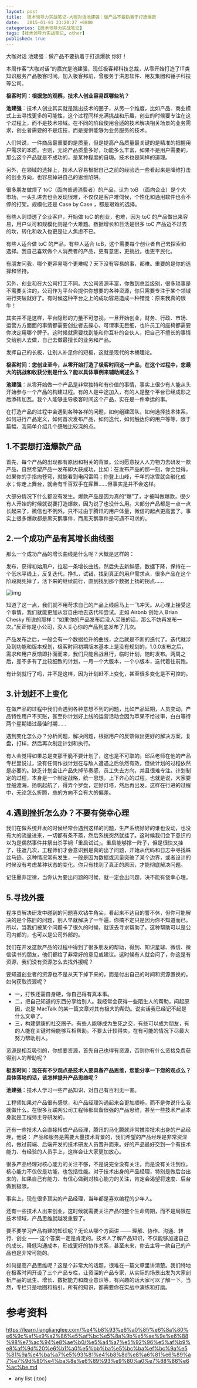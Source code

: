 ```yaml
---
layout: post
title:  技术领导力实战笔记-大咖对话池建强：做产品不要执着于打造爆款
date:   2015-01-01 23:20:27 +0800
categories: [技术领导力实战笔记]
tags: [技术领导力实战笔记, other]
published: true
---
```




大咖对话 池建强：做产品不要执着于打造爆款
你好！

本周作客“大咖对话”的嘉宾是池建强，现任极客邦科技总裁，从零开始打造了IT类知识服务产品极客时间。加入极客邦前，曾服务于洪恩软件、用友集团和锤子科技等公司。

**极客时间：根据您的观察，技术人创业容易踩哪些坑？**

**池建强**：技术人创业其实就是跳出技术的圈子，从另一个维度，比如产品、商业模式上去寻找更多的可能性，这个过程同样充满挑战和乐趣，创业的时候要专注在这个过程上，而不是技术领域。在不同的阶段使用合适的技术解决相关场景的业务需求，创业者需要的不是炫技，而是提供能够为业务服务的技术。

人们常说，一件商品最重要的是质量，但是提高产品质量最关键的是精准的把握用户需求的本质。否则，无论产品质量多好，功能多么丰富，如果不是用户需要的，那么这个产品就是不成功的，是某种程度的自嗨。技术也是同样的道理。

另外，在领域的选择上，技术人容易根据自己之前的经验选一些看起来是降维打击的创业方向，也容易掉进自己的思维陷阱。

很多朋友做烦了 toC（面向普通消费者）的产品，认为 toB （面向企业）是个大市场，一头扎进去也会发现很难，不仅仅是客户难伺候，个性化和通用软件也会不停的打架。规模化还是 Case by Case ，都是艰难的选择。

有些人则烦透了企业客户，开始做 toC 的创业，也难，因为 toC 的产品做出来容易，用户认可和规模化则是个大难题。数据增长和日活是很多 toC 产品迈不过去的坎，转化和收入也更是让人焦虑不已。

有些人适合做 toC 的产品，有些人适合 toB，这个需要每个创业者自己去探索和选择。我自己喜欢做个人消费者的产品，更有意思，更挑战，也更平民化。

有朋友问我，哪个更容易哪个更难呢？天下没有容易的事，都难。重要的是你的选择和坚持。

另外，创业和在大公司打工不同。大公司资源丰富，你做到总监级别，很多琐事是不需要关注的，公司作为平台会提供你想要的各种资源，你只需要专注于某个领域进行突破就好了。有时候这种平台之上的成功容易造成一种错觉：原来我真的很牛！

其实并不是这样，平台隐形的力量不可忽视。一旦开始创业，财务、行政、市场、运营方方面面的事情都需要创业者去操心，可谓事无巨细，也许员工的座椅都需要你决定用哪个牌子。这时候就需要找到能和你互补的合伙人，把自己不擅长的事情交给别人去做，自己去做最擅长的业务和产品。

发挥自己的长板，让别人补足你的短板，这就是现代的木桶理论。

**极客时间：您创业至今，从零开始打造了极客时间这一产品，在这个过程中，您最大的挑战和收获分别是什么？能以具体事例来辅助阐述么？**

**池建强**：从零开始做一个产品是非常独特和有价值的事情，事实上很少有人能从头开始参与一个产品的构建过程。有的人是中途加入，有的人是整个平台已经成形之后添砖加瓦。我个人能够主导极客时间这个产品，实在是一件幸运的事。

在打造产品的过程中会遇到各种各样的问题，如何组建团队，如何选择技术体系，如何进行产品定义，如何首次发布产品，如何迭代，如何触达你的用户等等，限于篇幅，我简单介绍几个感触比较深的点。

## 1.不要想打造爆款产品

首先，每个产品的出现都有原因和相关的背景。公司愿意投入人力物力去研发一款产品，自然希望产品一发布即大获成功，比如：在发布产品的那一刻，你会觉得，如果你的手指向苍穹，就能看到电闪雷鸣；你登上山峰，千年的冰雪就会融化成水；你走上舞台，就会有千百双手在挥舞……但事实是并不会这样。

大部分情况下什么都没有发生。爆款产品是因为真的“爆”了，才被叫做爆款，很少有人开始的时候就说要打造爆款，因为说了也没什么用。大部分产品都是一点一点长起来了，微信也不例外，只不过由于腾讯的用户体量，微信的起点更高罢了。事实上很多爆款都是黑天鹅事件，而黑天鹅事件是可遇不可求的。

## 2.一个成功产品有其增长曲线图

那么一个成功产品的增长曲线是什么呢？大概是这样的：

发布，获得初始用户，拉起一条增长曲线，然后失去新鲜感，数据下降，保持在一个低水平线上，反复迭代，挣扎，试错，找到真正的用户需求点，很多产品在这个阶段就死掉了，活下来的继续前行，直到找到那个数据上扬的拐点……

![img](https://learn.lianglianglee.com/%e4%b8%93%e6%a0%8f/%e6%8a%80%e6%9c%af%e9%a2%86%e5%af%bc%e5%8a%9b%e5%ae%9e%e6%88%98%e7%ac%94%e8%ae%b0/assets/7a6764841d552d4fb2ffba6ae8f1ede5.png)

知道了这一点，我们就不用苛求自己的产品上线后马上一飞冲天。从心理上接受这个事情，我们就能更加从容自由地去迭代和尝试。正如 Airbnb 创始人 Brian Chesky 所说的那样：“如果你的产品发布后没人买账的话，那么不妨再发布一次。”反正你是小公司，没人关心你的产品到底发布了几次。

产品发布之后，一般会有一个数据拉升的曲线，之后就是不断的迭代了。迭代就涉及到功能和版本规划，极客时间初期版本基本上是没有规划的，1.0.0发布之后，需求和用户反馈即扑面而来，我们只能且战且行，临时计划，随时发布。两周之后，差不多有了比较细致的计划，一月一个大版本，一个小版本，迭代着往前跑。

有计划就行了吗，并不是这样，因为计划赶不上变化，甚至很多变化是不可控的。

## 3.计划赶不上变化

在做产品的过程中我们会遇到各种意想不到的问题，比如产品延期，人员变动，产品特性用户不买账，甚至你计划好上线的运营活动会因为苹果不给过审，白白等待两个星期错过最佳时期……

遇到变化怎么办？分析问题，解决问题，根据用户的反馈做出更好的解决方案，复盘，打样，然后再次制定计划和执行。

有人会觉得如果总是变那干脆不要计划了，这也是不可取的。邱岳老师在他的产品专栏里说过，没有任何作战计划在与敌人遭遇之后依然有效，但做计划的过程依然是必要的。缺乏计划会让产品失掉节奏感，员工失去方向，并且很难专注。计划制定的过程，本身是一个制定战略，统一思想，上下齐心的过程。也就是说，大家要登船渡海，扬帆起航了，得弄个罗盘，定好灯塔，然后再出发，这样在行进的过程中，无论怎么折腾，总的方向不会有大的偏差。

## 4.遇到挫折怎么办？不要有侥幸心理

我们在做系统开发的时候经常会遇到这样的问题，生产系统好好的谁也没动，也没有大的流量进来，一切都有条不紊，然后系统突然就挂了。这时候我们会下意识的以为是偶然事件并祭出杀手锏「重启试试」。重启能够撑一阵子，但是很快又挂了，往返几次，工程师们才会意识到是真的出了问题，开始从代码和日志中寻找蛛丝马迹。这种情况常有发生，一般是因为数据或流量突破了某个边界，或者设计的时候没有考虑某种状态的变化。你只有找到了真正的原因，才能彻底解决问题。

记住墨菲定律，当你认为要出问题的时候，就一定会出问题，决不能有侥幸心理。

## 5.寻找外援

程序员解决研发中碰到的问题喜欢钻牛角尖，看起来不达目的誓不休，但你可能解决的是个陈旧的问题，别人早就解决了一千遍，你搞不定只是因为你不知道而已。所以，当我们被某个问题卡了很久的时候，就该去寻求帮助了。这种帮助可以是公司内部的，也可以是公司外部的。

我们在开发这款产品的过程中得到了很多朋友的帮助，得到、知识星球、微信、微信读书的朋友，他们都给了非常好的意见或建议。这时候有人就会问了，你这是有资源，我们没有资源怎么去找外援呢？

要知道创业者的资源也不是从天下掉下来的，而是付出自己的时间和资源置换的。如何获取资源呢？

* 一，打铁还需自身硬，你自己得有真本事。
* 二，把自己知道的东西分享给别人。我经常会获得一些陌生人的帮助，问起原因，说是 MacTalk 的某一篇文章对其有极大的帮助。说实话我已经记不起是什么文章了。
* 三，构建健康的社交圈子。有些人能够成为生死之交，有些可以成为朋友，有的人能在关键时候能够互相帮助。不要太计较得失，在有可能的情况下尽最大努力帮助别人。

资源是相互吸引的，你想要资源，首先自己也得有资源，否则你有什么资格免费获得别人的帮助呢？

**极客时间：现在有不少观点是技术人要具备产品思维，您能分享一下您的观点么？具体落地的话，该怎样提升产品思维呢？**

**池建强**：技术人学习一些产品知识，对自己有百利无一害。

工程师如果对产品很有感觉，和产品经理沟通起来会更加顺畅，而不是你说什么我就做什么。在很多互联网公司工程师都具备很强的产品思维，甚至一些技术产品本身就是工程师主导研发的。

还有一些技术人会直接转成产品经理，腾讯的马化腾就非常推崇技术出身的产品经理，他说：
产品和服务是需要大量技术背景的，我们希望的产品经理是非常资深的，做过前端、后端开发的技术研发人员晋升而来。好的产品最好交到一个有技术能力、有经验的人员手上，这样会让大家更加放心。

很多产品经理对核心能力的关注不够，不是说完全没有关注，而是没有关注到位。核心能力不仅仅是功能，也包括性能。对于技术出身的产品经理，特别是做后台出来的，如果自己有能力、有信心做到对核心能力的关注，肯定会渴望将速度、后台做到极限。

事实上，现在很多顶尖的产品经理，当年都是喜欢编程的少年人。

还有一些技术人出来创业，这时候就需要关注产品的整个生命周期，而不是局限在技术领域，产品思维就越发重要了。

要不要学习产品构建的知识呢？无论从哪个方面讲 —— 理解、协作、沟通、转行、创业 —— 这个答案一定是肯定的。技术人了解产品知识，不仅能够加速自己的成长，降低沟通成本，形成更好的协作关系，甚至未来，你去主导一款自己的产品也是非常可能的。

如何提高产品思维呢？这是个非常大的话题，很难在一篇文章里讲清楚。我们特地在极客时间开设了三个产品专栏，让资深的产品专家，从实际的场景出发为大家剖析产品的诞生、增长、数据能力和商业意识等，有兴趣的话大家可以了解一下。当然，专栏只是地图和指引，所有的知识，都需要你在实战中演练和打磨。




# 参考资料

https://learn.lianglianglee.com/%e4%b8%93%e6%a0%8f/%e6%8a%80%e6%9c%af%e9%a2%86%e5%af%bc%e5%8a%9b%e5%ae%9e%e6%88%98%e7%ac%94%e8%ae%b0/%e5%a4%a7%e5%92%96%e5%af%b9%e8%af%9d%20%e6%b1%a0%e5%bb%ba%e5%bc%ba%ef%bc%9a%e5%81%9a%e4%ba%a7%e5%93%81%e4%b8%8d%e8%a6%81%e6%89%a7%e7%9d%80%e4%ba%8e%e6%89%93%e9%80%a0%e7%88%86%e6%ac%be.md

* any list
{:toc}
